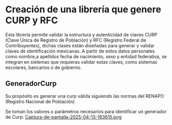 # Creación de una librería que genere CURP y RFC

Esta librería permite validar la estructura y autenticidad de claves CURP (Clave Única de Registro de Población) y RFC (Registro Federal de Contribuyentes), dichas clases están diseñadas para generar y validar claves de identificación mexicanas. A partir de estos datos personales como nombre,a apellidos fecha de nacimiento, sexo y entidad federativa, se integran en sistemas que requieras validar estas claves, como sistemas escolares, bancarios o de gobierno.

## GeneradorCurp

Su propósito es generar una curp válida siguiendo las normas del RENAPO (Registro Nacional de Población) 

Se toman los valores o parámetros necesarios para identificar un generador de Curp:
[Captura-de-pantalla-2025-04-13-163615.png](https://postimg.cc/8j4C6Nwf)
